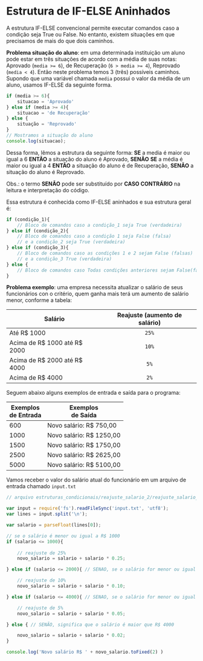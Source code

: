 <script src="../jquery-3.4.1.min.js"></script>
<script src="../jquery_preventDefault.js"></script>  

# Estrutura de IF-ELSE Aninhados

A estrutura IF-ELSE convencional permite executar comandos caso a condição seja True ou False. No entanto, existem situações em que precisamos de mais do que dois caminhos.

**Problema situação do aluno**: em uma determinada instituição um aluno pode estar em três situações de acordo com a média de suas notas: Aprovado (`media >= 6`), de Recuperação (`6 > media >= 4`), Reprovado (`media < 4`). Então neste problema temos 3 (três) possíveis caminhos. Supondo que uma variável chamada `media` possui o valor da média de um aluno, usamos IF-ELSE da seguinte forma.

```javascript
if (media >= 6){
    situacao = 'Aprovado'
} else if (media >= 4){
    situacao = 'de Recuperação'    
} else {
    situação = 'Reprovado'
}
// Mostramos a situação do aluno
console.log(situacao);
```

Dessa forma, lêmos a estrutura da seguinte forma: **SE** a media é maior ou igual a 6 **ENTÃO** a situação do aluno é Aprovado, **SENÃO** **SE** a média é maior ou igual a 4 **ENTÃO** a situação do aluno é de Recuperação, **SENÃO** a situação do aluno é Reprovado. 

Obs.: o termo **SENÃO** pode ser substituído por **CASO CONTRÁRIO** na leitura e interpretação do código.

Essa estrutura é conhecida como IF-ELSE aninhados e sua estrutura geral é:

```javascript
if (condição_1){
    // Bloco de comandos caso a condição_1 seja True (verdadeira)
} else if (condição_2){
    // Bloco de comandos caso a condição 1 seja False (falsa)
    // e a condição_2 seja True (verdadeira)
} else if (condição_3){
    // Bloco de comandos caso as condições 1 e 2 sejam False (falsas)
    // e a condição_3 True (verdadeira)
} else {
    // Bloco de comandos caso Todas condições anteriores sejam False(falsas)
}
```

**Problema exemplo**: uma empresa necessita atualizar o salário de seus funcionários con o critério, quem ganha mais terá um aumento de salário menor, conforme a tabela:

| Salário  | Reajuste (aumento de salário)
| ------------- | :-------------: |
| Até R$ 1000 | `25%` 
| Acima de R$ 1000 até R$ 2000  | `10%`
| Acima de R$ 2000 até R$ 4000  | `5%`
| Acima de R$ 4000 | `2%`

Seguem abaixo alguns exemplos de entrada e saída para o programa:

| Exemplos<br>de Entrada  | Exemplos<br>de Saída
| ------------- | ------------- |
| 600 | Novo salário: R$ 750,00
| 1000 | Novo salário: R$ 1250,00
| 1500 | Novo salário: R$ 1750,00
| 2500 | Novo salário: R$ 2625,00
| 5000 | Novo salário: R$ 5100,00

Vamos receber o valor do salário atual do funcionário em um arquivo de entrada chamado `input.txt`

```javascript
// arquivo estruturas_condicionais/reajuste_salario_2/reajuste_salario_2.js

var input = require('fs').readFileSync('input.txt', 'utf8');
var lines = input.split('\n');

var salario = parseFloat(lines[0]);

// se o salário é menor ou igual a R$ 1000
if (salario <= 1000){
    
    // reajuste de 25%
    novo_salario = salario + salario * 0.25;

} else if (salario <= 2000){ // SENAO, se o salário for menor ou igual a R$ 2000

    // reajuste de 10%
    novo_salario = salario + salario * 0.10;

} else if (salario <= 4000){ // SENAO, se o salário for menor ou igual a R$ 4000

    // reajuste de 5%
    novo_salario = salario + salario * 0.05;

} else { // SENÃO, significa que o salário é maior que R$ 4000

    novo_salario = salario + salario * 0.02;
}

console.log('Novo salário R$ ' + novo_salario.toFixed(2) )
```